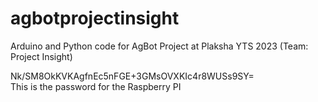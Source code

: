 # agbotprojectinsight
Arduino and Python code for AgBot Project at Plaksha YTS 2023 (Team: Project Insight)

Nk/SM8OkKVKAgfnEc5nFGE+3GMsOVXKIc4r8WUSs9SY= <br>
This is the password for the Raspberry PI
